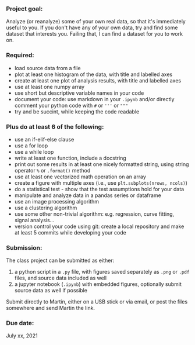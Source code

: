 ### Project goal:

Analyze (or reanalyze) some of your own real data, so that it's immediately useful to you. If you don't have any of your own data, try and find some dataset that interests you. Failing that, I can find a dataset for you to work on.

### Required:

- load source data from a file
- plot at least one histogram of the data, with title and labelled axes
- create at least one plot of analysis results, with title and labelled axes
- use at least one numpy array
- use short but descriptive variable names in your code
- document your code: use markdown in your `.ipynb` and/or directly comment your python code with `#` or `'''` or `"""`
- try and be succint, while keeping the code readable

### Plus do at least 6 of the following:

- use an if-elif-else clause
- use a for loop
- use a while loop
- write at least one function, include a docstring
- print out some results in at least one nicely formatted string, using string operator `%` or `.format()` method
- use at least one vectorized math operation on an array
- create a figure with multiple axes (i.e., use `plt.subplots(nrows, ncols)`)
- do a statistical test - show that the test assumptions hold for your data
- manipulate and analyze data in a pandas series or dataframe
- use an image processing algorithm
- use a clustering algorithm
- use some other non-trivial algorithm: e.g. regression, curve fitting, signal analysis...
- version control your code using git: create a local repository and make at least 5 commits while developing your code

### Submission:

The class project can be submitted as either:

1. a python script in a `.py` file, with figures saved separately as `.png` or `.pdf` files, and source data included as well
2. a jupyter notebook (`.ipynb`) with embedded figures, optionally submit source data as well if possible

Submit directly to Martin, either on a USB stick or via email, or post the files somewhere and send Martin the link.

### Due date:

July xx, 2021
